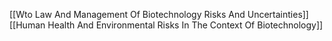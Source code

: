 [[Wto Law And Management Of Biotechnology Risks And Uncertainties]]
[[Human Health And Environmental Risks In The Context Of Biotechnology]]
